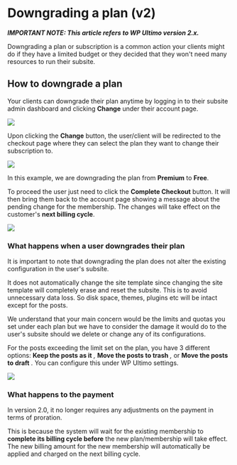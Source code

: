 # Downgrading a plan (v2)

_**IMPORTANT NOTE: This article refers to WP Ultimo version 2.x.**_

Downgrading a plan or subscription is a common action your clients might do if they have a limited budget or they decided that they won't need many resources to run their subsite.

## How to downgrade a plan

Your clients can downgrade their plan anytime by logging in to their subsite admin dashboard and clicking **Change** under their account page.

![](https://wp-ultimo-space.fra1.cdn.digitaloceanspaces.com/hs-file-sprLyB2iMU.png)

Upon clicking the **Change** button, the user/client will be redirected to the checkout page where they can select the plan they want to change their subscription to.

![](https://wp-ultimo-space.fra1.cdn.digitaloceanspaces.com/hs-file-aTnhJPFVFh.png)

In this example, we are downgrading the plan from **Premium** to **Free**.

To proceed the user just need to click the **Complete Checkout** button. It will then bring them back to the account page showing a message about the pending change for the membership. The changes will take effect on the customer's **next billing cycle**.

![](https://wp-ultimo-space.fra1.cdn.digitaloceanspaces.com/hs-file-E2qcjxzDDG.png)

### What happens when a user downgrades their plan

It is important to note that downgrading the plan does not alter the existing configuration in the user's subsite.

It does not automatically change the site template since changing the site template will completely erase and reset the subsite. This is to avoid unnecessary data loss. So disk space, themes, plugins etc will be intact except for the posts.

We understand that your main concern would be the limits and quotas you set under each plan but we have to consider the damage it would do to the user's subsite should we delete or change any of its configurations.

For the posts exceeding the limit set on the plan, you have 3 different options: **Keep the posts as it** *,* **Move the posts to trash** *,* or **Move the posts to draft** *.* You can configure this under WP Ultimo settings.

![](https://wp-ultimo-space.fra1.cdn.digitaloceanspaces.com/hs-file-ztHV8cZDG0.png)

### What happens to the payment

In version 2.0, it no longer requires any adjustments on the payment in terms of proration.

This is because the system will wait for the existing membership to **complete its billing cycle before** the new plan/membership will take effect. The new billing amount for the new membership will automatically be applied and charged on the next billing cycle.
